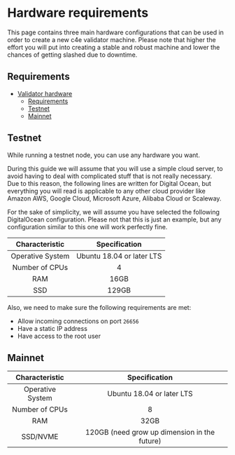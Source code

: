 <!--
order: 1
-->

# Hardware requirements
This page contains three main hardware configurations that can be used in order to create a new c4e
validator machine. Please note that higher the effort you will put into creating a stable and robust machine and lower 
the chances of getting slashed due to downtime. 

## Requirements
- [Validator hardware](#validator-hardware)
  - [Requirements](#requirements)
  - [Testnet](#testnet)
  - [Mainnet](#mainnet)

## Testnet
While running a testnet node, you can use any hardware you want. 

During this guide we will assume that you will use a simple cloud server, to avoid having to deal with 
complicated stuff that is not really necessary.  
Due to this reason, the following lines are written for Digital Ocean, but everything you will read is applicable to 
any other cloud provider like Amazon AWS, Google Cloud, Microsoft Azure, Alibaba Cloud or Scaleway.

For the sake of simplicity, we will assume you have selected the following DigitalOcean configuration. 
Please not that this is just an example, but any configuration similar to this one will work perfectly fine.      

| Characteristic | Specification |
| :------------: | :-----------: |
| Operative System | Ubuntu 18.04 or later LTS |
| Number of CPUs | 4 |
| RAM | 16GB |
| SSD | 129GB | 

Also, we need to make sure the following requirements are met: 
* Allow incoming connections on port `26656`
* Have a static IP address
* Have access to the root user

## Mainnet

| Characteristic | Specification |
| :------------: | :-----------: |
| Operative System | Ubuntu 18.04 or later LTS |
| Number of CPUs | 8 |
| RAM | 32GB |
| SSD/NVME | 120GB (need grow up dimension in the future) |